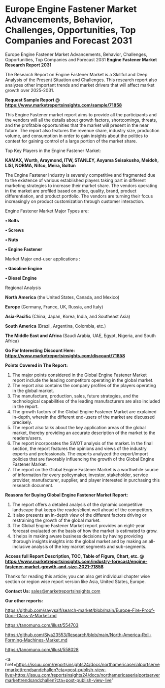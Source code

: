 # Europe Engine Fastener Market Advancements, Behavior, Challenges, Opportunities, Top Companies and Forecast 2031
Europe Engine Fastener Market Advancements, Behavior, Challenges, Opportunities, Top Companies and Forecast 2031
<strong>Engine Fastener Market Research Report 2031</strong>

The Research Report on Engine Fastener Market is a Skillful and Deep Analysis of the Present Situation and Challenges. This research report also analyzes other important trends and market drivers that will affect market growth over 2025-2031.

<strong>Request Sample Report @ <a href=https://www.marketreportsinsights.com/sample/71858>https://www.marketreportsinsights.com/sample/71858</a></strong>

This Engine Fastener market report aims to provide all the participants and the vendors will all the details about growth factors, shortcomings, threats, and the profitable opportunities that the market will present in the near future. The report also features the revenue share, industry size, production volume, and consumption in order to gain insights about the politics to contest for gaining control of a large portion of the market share.

Top Key Players in the Engine Fastener Market:

<strong>KAMAX, Wurth, Araymond, ITW, STANLEY, Aoyama Seisakusho, Meidoh, LISI, NORMA, Nifco, Meira, Boltun</strong>

The Engine Fastener Industry is severely competitive and fragmented due to the existence of various established players taking part in different marketing strategies to increase their market share. The vendors operating in the market are profiled based on price, quality, brand, product differentiation, and product portfolio. The vendors are turning their focus increasingly on product customization through customer interaction.

Engine Fastener Market Major Types are:

<strong>• Bolts

• Screws

• Nuts

• Engine Fastener</strong>

Market Major end-user applications :

<strong>• Gasoline Engine

• Diesel Engine</strong>

Regional Analysis

</u><strong><b>North America</b></strong> (the United States, Canada, and Mexico)

<strong><b>Europe </b></strong>(Germany, France, UK, Russia, and Italy)

<strong><b>Asia-Pacific</b></strong> (China, Japan, Korea, India, and Southeast Asia)

<strong><b>South America</b></strong> (Brazil, Argentina, Colombia, etc.)

<strong><b>The Middle East and Africa</b></strong> (Saudi Arabia, UAE, Egypt, Nigeria, and South Africa)

<strong>Go For Interesting Discount Here: <a href=https://www.marketreportsinsights.com/discount/71858>https://www.marketreportsinsights.com/discount/71858</a></strong>

<strong>Points Covered in The Report:</strong>
<ol>
  <li>The major points considered in the Global Engine Fastener Market report include the leading competitors operating in the global market.</li>
  <li>The report also contains the company profiles of the players operating in the global market.</li>
  <li>The manufacture, production, sales, future strategies, and the technological capabilities of the leading manufacturers are also included in the report.</li>
  <li>The growth factors of the Global Engine Fastener Market are explained in-depth, wherein the different end-users of the market are discussed precisely.</li>
  <li>The report also talks about the key application areas of the global market, thereby providing an accurate description of the market to the readers/users.</li>
  <li>The report incorporates the SWOT analysis of the market. In the final section, the report features the opinions and views of the industry experts and professionals. The experts analyzed the export/import policies that are favorably influencing the growth of the Global Engine Fastener Market.</li>
  <li>The report on the Global Engine Fastener Market is a worthwhile source of information for every policymaker, investor, stakeholder, service provider, manufacturer, supplier, and player interested in purchasing this research document.</li>
</ol>
<strong>Reasons for Buying Global Engine Fastener Market Report:</strong>

<ol>
  <li>The report offers a detailed analysis of the dynamic competitive landscape that keeps the reader/client well ahead of the competitors.</li>
  <li>It also presents an in-depth view of the different factors driving or restraining the growth of the global market.</li>
  <li>The Global Engine Fastener Market report provides an eight-year forecast evaluated on the basis of how the market is estimated to grow.</li>
  <li>It helps in making aware business decisions by having providing thorough insights insights into the global market and by making an all-inclusive analysis of the key market segments and sub-segments.</li>
</ol>
<strong>Access full Report Description, TOC, Table of Figure, Chart, etc. @ <a href=https://www.marketreportsinsights.com/industry-forecast/engine-fastener-market-growth-and-size-2021-71858>https://www.marketreportsinsights.com/industry-forecast/engine-fastener-market-growth-and-size-2021-71858</a></strong>


Thanks for reading this article; you can also get individual chapter wise section or region wise report version like Asia, United States, Europe.

<strong>Contact Us:</strong>
sales@marketreportsinsights.com

<strong>Our other reports:</strong>

<a href=https://github.com/sayysaif/search-market/blob/main/Europe-Fire-Proof-Door-Class-A-Market.md>https://github.com/sayysaif/search-market/blob/main/Europe-Fire-Proof-Door-Class-A-Market.md</a>

<a href=https://tanomuno.com/illust/554703>https://tanomuno.com/illust/554703</a>

<a href=https://github.com/Siya23553/Research/blob/main/North-America-Roll-Forming-Machines-Market.md>https://github.com/Siya23553/Research/blob/main/North-America-Roll-Forming-Machines-Market.md</a>

<a href=https://tanomuno.com/illust/558028>https://tanomuno.com/illust/558028</a>

<a href=https://issuu.com/reportsinsights24/docs/northamericaserialportservermarkettrendsandchallen?cta=post-publish-view-live>https://issuu.com/reportsinsights24/docs/northamericaserialportservermarkettrendsandchallen?cta=post-publish-view-live</a>"
